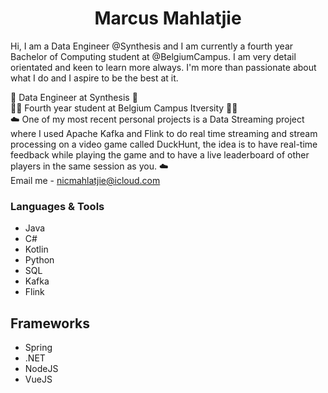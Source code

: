 <h1 align="center">Marcus Mahlatjie</h1>

<p>Hi, I am a Data Engineer @Synthesis and I am currently a fourth year Bachelor of Computing student at @BelgiumCampus. I am very detail orientated and keen to learn more always. I'm more than passionate about what I do and I aspire to be the best at it. </p>

 🏫 Data Engineer at Synthesis 🏫<br>
🧑‍🎓 Fourth year student at Belgium Campus Itversity 🧑‍🎓 <br>
☁️ One of my most recent personal projects is a Data Streaming project where I used Apache Kafka and Flink to do real time streaming and stream processing on a video game called DuckHunt, the idea is to have real-time feedback while playing the game and to have a live leaderboard of other players in the same session as you. ☁️ <br>
Email me - [nicmahlatjie@icloud.com](nicmahlatjie@icloud.com)


### Languages & Tools

<ul>
  <li>Java</li>
  <li>C#</li>
  <li>Kotlin</li>
  <li>Python</li>
  <li>SQL</li>
  <li>Kafka</li>
  <li>Flink</li>
</ul>

## Frameworks

<ul>
  <li>Spring</li>
  <li>.NET</li>
  <li>NodeJS</li>
  <li>VueJS</li>
</ul>
